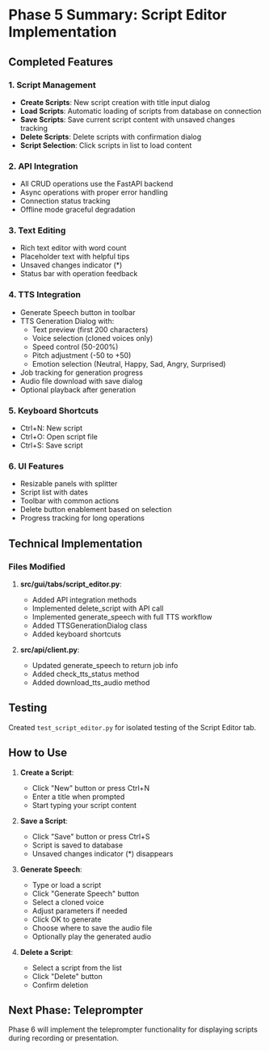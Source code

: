 # Phase 5 Summary: Script Editor Implementation

## Completed Features

### 1. Script Management
- **Create Scripts**: New script creation with title input dialog
- **Load Scripts**: Automatic loading of scripts from database on connection
- **Save Scripts**: Save current script content with unsaved changes tracking
- **Delete Scripts**: Delete scripts with confirmation dialog
- **Script Selection**: Click scripts in list to load content

### 2. API Integration
- All CRUD operations use the FastAPI backend
- Async operations with proper error handling
- Connection status tracking
- Offline mode graceful degradation

### 3. Text Editing
- Rich text editor with word count
- Placeholder text with helpful tips
- Unsaved changes indicator (*)
- Status bar with operation feedback

### 4. TTS Integration
- Generate Speech button in toolbar
- TTS Generation Dialog with:
  - Text preview (first 200 characters)
  - Voice selection (cloned voices only)
  - Speed control (50-200%)
  - Pitch adjustment (-50 to +50)
  - Emotion selection (Neutral, Happy, Sad, Angry, Surprised)
- Job tracking for generation progress
- Audio file download with save dialog
- Optional playback after generation

### 5. Keyboard Shortcuts
- Ctrl+N: New script
- Ctrl+O: Open script file
- Ctrl+S: Save script

### 6. UI Features
- Resizable panels with splitter
- Script list with dates
- Toolbar with common actions
- Delete button enablement based on selection
- Progress tracking for long operations

## Technical Implementation

### Files Modified
1. **src/gui/tabs/script_editor.py**:
   - Added API integration methods
   - Implemented delete_script with API call
   - Implemented generate_speech with full TTS workflow
   - Added TTSGenerationDialog class
   - Added keyboard shortcuts

2. **src/api/client.py**:
   - Updated generate_speech to return job info
   - Added check_tts_status method
   - Added download_tts_audio method

## Testing
Created `test_script_editor.py` for isolated testing of the Script Editor tab.

## How to Use

1. **Create a Script**:
   - Click "New" button or press Ctrl+N
   - Enter a title when prompted
   - Start typing your script content

2. **Save a Script**:
   - Click "Save" button or press Ctrl+S
   - Script is saved to database
   - Unsaved changes indicator (*) disappears

3. **Generate Speech**:
   - Type or load a script
   - Click "Generate Speech" button
   - Select a cloned voice
   - Adjust parameters if needed
   - Click OK to generate
   - Choose where to save the audio file
   - Optionally play the generated audio

4. **Delete a Script**:
   - Select a script from the list
   - Click "Delete" button
   - Confirm deletion

## Next Phase: Teleprompter
Phase 6 will implement the teleprompter functionality for displaying scripts during recording or presentation.